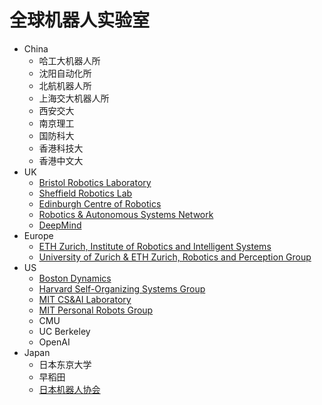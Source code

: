 # 全球机器人实验室
- China
    - 哈工大机器人所
    - 沈阳自动化所
    - 北航机器人所
    - 上海交大机器人所
    - 西安交大
    - 南京理工
    - 国防科大
    - 香港科技大
    - 香港中文大
- UK
    - [Bristol Robotics Laboratory](https://brl.ac.uk)
    - [Sheffield Robotics Lab](https://sheffieldrobotics.ac.uk)	
    - [Edinburgh Centre of Robotics](https://edinburgh-robotics.org)
    - [Robotics & Autonomous Systems Network](https://ukras.org)
    - [DeepMind](https://deepmind.com)
- Europe
    - [ETH Zurich, Institute of Robotics and Intelligent Systems](https://www.iris.ethz.ch/) 
    - [University of Zurich & ETH Zurich, Robotics and Perception Group](http://rpg.ifi.uzh.ch/)
- US
    - [Boston Dynamics](https://bostondynamics.com)	
    - [Harvard Self-Organizing Systems Group](https://eecs.harvard.edu/ssr)	
    - [MIT CS&AI Laboratory](https://csail.mit.edu)	
    - [MIT Personal Robots Group](https://robotic.media.mit.edu)
    - CMU
    - UC Berkeley
    - OpenAI
- Japan
    -  日本东京大学
    -  早稻田
    -  [日本机器人协会](https://www.rsj.or.jp/en/)
